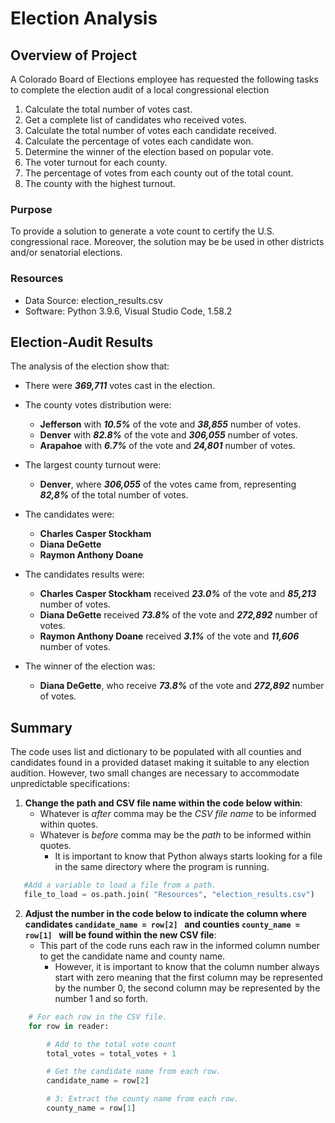 
# Election Analysis
## Overview of Project
A Colorado Board of Elections employee has requested the following tasks to complete the election audit of a local congressional election

1. Calculate the total number of votes cast.
2. Get a complete list of candidates who received votes.
3. Calculate the total number of votes each candidate received.
4. Calculate the percentage of votes each candidate won.
5. Determine the winner of the election based on popular vote.
6. The voter turnout for each county.
7. The percentage of votes from each county out of the total count.
8. The county with the highest turnout.


### Purpose

To provide a solution to generate a vote count to certify the U.S. congressional race. Moreover, the solution may be be used in other districts and/or senatorial elections.

### Resources

 - Data Source: election_results.csv
 - Software: Python 3.9.6, Visual Studio Code, 1.58.2


## Election-Audit Results

The analysis of the election show that:

- There were __*369,711*__ votes cast in the election.
 
- The county votes distribution were:
	- __Jefferson__ with __*10.5%*__ of the vote and __*38,855*__ number of votes.
	- __Denver__ with __*82.8%*__  of the vote and __*306,055*__ number of votes.
	- __Arapahoe__ with  __*6.7%*__  of the vote and __*24,801*__ number of votes.

- The largest county turnout were: 
	- __Denver__, where __*306,055*__ of the votes came from, representing __*82,8%*__ of the total number of votes.

- The candidates were:
	- __Charles Casper Stockham__
	- __Diana DeGette__
	- __Raymon Anthony Doane__

- The candidates results were:
	- __Charles Casper Stockham__ received __*23.0%*__ of the vote and __*85,213*__ number of votes.
	- __Diana DeGette__ received __*73.8%*__ of the vote and __*272,892*__ number of votes.
	- __Raymon Anthony Doane__ received __*3.1%*__ of the vote and __*11,606*__ number of votes.

- The winner of the election was:
	- __Diana DeGette__, who receive __*73.8%*__ of the vote and __*272,892*__ number of votes.


## Summary

The code uses list and dictionary to be populated with all counties and candidates found in a provided dataset making it suitable to any election audition. However, two small changes are necessary to accommodate unpredictable specifications:

 1. __Change the path and CSV file name within the code below within__:
	 - Whatever is *after* comma may be the *CSV file name* to be informed within quotes. 
	 - Whatever is *before* comma may be the *path* to be informed within quotes. 
		 - It is important to know that Python always starts looking for a file in the same directory where the program is running. 

```Python 
   #Add a variable to load a file from a path.
   file_to_load = os.path.join( "Resources", "election_results.csv")
```

 2. __Adjust the number in the code below to indicate the column where candidates ```candidate_name = row[2] ``` and counties ```county_name = row[1] ``` will be found within the new CSV file__:
	 - This part of the code runs each raw in the informed column number to get the candidate name and county name. 
		 - However, it is important to know that the column number always start with zero meaning that the first column may be represented by the number 0, the second column may be represented by the number 1 and so forth.
```Python 
    # For each row in the CSV file.
    for row in reader:

        # Add to the total vote count
        total_votes = total_votes + 1

        # Get the candidate name from each row.
        candidate_name = row[2]

        # 3: Extract the county name from each row.
        county_name = row[1]
